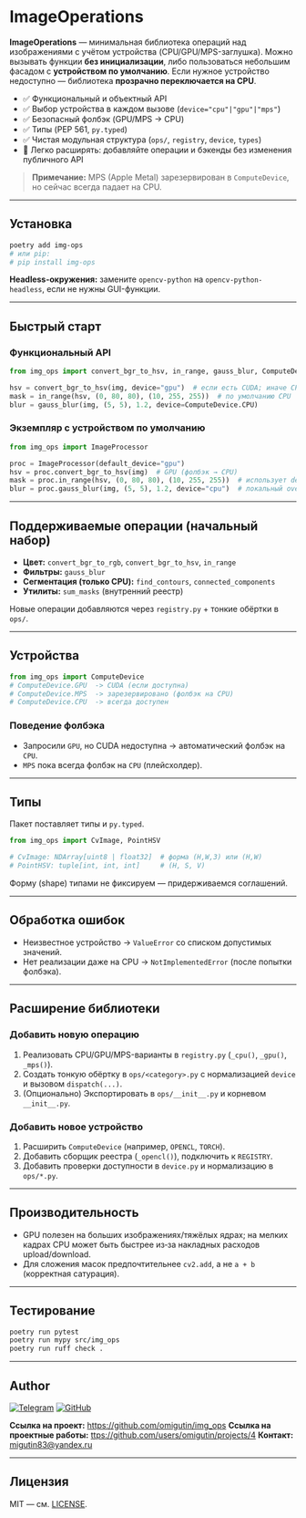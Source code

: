 # ImageOperations

**ImageOperations** — минимальная библиотека операций над изображениями с учётом устройства
(CPU/GPU/MPS-заглушка). Можно вызывать функции **без инициализации**, либо пользоваться небольшим
фасадом с **устройством по умолчанию**. Если нужное устройство недоступно — библиотека
**прозрачно переключается на CPU**.

- ✅ Функциональный и объектный API
- ✅ Выбор устройства в каждом вызове (`device="cpu"|"gpu"|"mps"`)
- ✅ Безопасный фолбэк (GPU/MPS → CPU)
- ✅ Типы (PEP 561, `py.typed`)
- ✅ Чистая модульная структура (`ops/`, `registry`, `device`, `types`)
- 🔧 Легко расширять: добавляйте операции и бэкенды без изменения публичного API

> **Примечание:** MPS (Apple Metal) зарезервирован в `ComputeDevice`, но сейчас всегда падает на CPU.

---

## Установка

```bash
poetry add img-ops
# или pip:
# pip install img-ops
```

**Headless-окружения:** замените `opencv-python` на `opencv-python-headless`, если не нужны GUI-функции.

---

## Быстрый старт

### Функциональный API

```python
from img_ops import convert_bgr_to_hsv, in_range, gauss_blur, ComputeDevice

hsv = convert_bgr_to_hsv(img, device="gpu")  # если есть CUDA; иначе CPU
mask = in_range(hsv, (0, 80, 80), (10, 255, 255))  # по умолчанию CPU
blur = gauss_blur(img, (5, 5), 1.2, device=ComputeDevice.CPU)
```

### Экземпляр с устройством по умолчанию

```python
from img_ops import ImageProcessor

proc = ImageProcessor(default_device="gpu")
hsv = proc.convert_bgr_to_hsv(img)  # GPU (фолбэк → CPU)
mask = proc.in_range(hsv, (0, 80, 80), (10, 255, 255))  # использует default_device
blur = proc.gauss_blur(img, (5, 5), 1.2, device="cpu")  # локальный override → CPU
```

---

## Поддерживаемые операции (начальный набор)

- **Цвет:** `convert_bgr_to_rgb`, `convert_bgr_to_hsv`, `in_range`
- **Фильтры:** `gauss_blur`
- **Сегментация (только CPU):** `find_contours`, `connected_components`
- **Утилиты:** `sum_masks` (внутренний реестр)

Новые операции добавляются через `registry.py` + тонкие обёртки в `ops/`.

---

## Устройства

```python
from img_ops import ComputeDevice
# ComputeDevice.GPU  -> CUDA (если доступна)
# ComputeDevice.MPS  -> зарезервировано (фолбэк на CPU)
# ComputeDevice.CPU  -> всегда доступен
```

### Поведение фолбэка
- Запросили `GPU`, но CUDA недоступна → автоматический фолбэк на `CPU`.
- `MPS` пока всегда фолбэк на `CPU` (плейсхолдер).

---

## Типы

Пакет поставляет типы и `py.typed`.

```python
from img_ops import CvImage, PointHSV

# CvImage: NDArray[uint8 | float32]  # форма (H,W,3) или (H,W)
# PointHSV: tuple[int, int, int]     # (H, S, V)
```

Форму (shape) типами не фиксируем — придерживаемся соглашений.

---

## Обработка ошибок

- Неизвестное устройство → `ValueError` со списком допустимых значений.
- Нет реализации даже на CPU → `NotImplementedError` (после попытки фолбэка).

---

## Расширение библиотеки

### Добавить новую операцию
1. Реализовать CPU/GPU/MPS-варианты в `registry.py` (`_cpu()`, `_gpu()`, `_mps()`).
2. Создать тонкую обёртку в `ops/<category>.py` с нормализацией `device` и вызовом `dispatch(...)`.
3. (Опционально) Экспортировать в `ops/__init__.py` и корневом `__init__.py`.

### Добавить новое устройство
1. Расширить `ComputeDevice` (например, `OPENCL`, `TORCH`).
2. Добавить сборщик реестра (`_opencl()`), подключить к `REGISTRY`.
3. Добавить проверки доступности в `device.py` и нормализацию в `ops/*.py`.

---

## Производительность

- GPU полезен на больших изображениях/тяжёлых ядрах; на мелких кадрах CPU может быть быстрее из‑за
  накладных расходов upload/download.
- Для сложения масок предпочтительнее `cv2.add`, а не `a + b` (корректная сатурация).

---

## Тестирование

```bash
poetry run pytest
poetry run mypy src/img_ops
poetry run ruff check .
```

---

## Author

[![Telegram](https://img.shields.io/badge/-Telegram-26A5E4?style=flat&logo=telegram&logoColor=white)](https://t.me/omigutin)
[![GitHub](https://img.shields.io/badge/-GitHub-181717?style=flat&logo=github&logoColor=white)](https://github.com/omigutin)

**Ссылка на проект:** <https://github.com/omigutin/img_ops>
**Ссылка на проектные работы:** <ttps://github.com/users/omigutin/projects/4>
**Контакт:** [migutin83@yandex.ru](mailto:migutin83@yandex.ru)

---

## Лицензия

MIT — см. [LICENSE](LICENSE).
